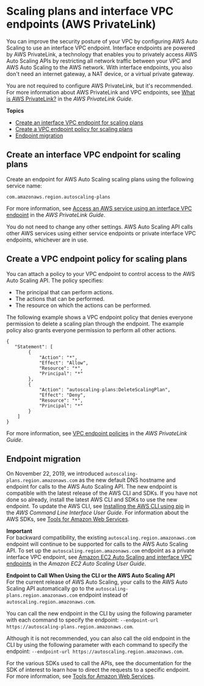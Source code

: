 # Scaling plans and interface VPC endpoints \(AWS PrivateLink\)<a name="scaling-plan-vpc-endpoints"></a>

You can improve the security posture of your VPC by configuring AWS Auto Scaling to use an interface VPC endpoint\. Interface endpoints are powered by AWS PrivateLink, a technology that enables you to privately access AWS Auto Scaling APIs by restricting all network traffic between your VPC and AWS Auto Scaling to the AWS network\. With interface endpoints, you also don't need an internet gateway, a NAT device, or a virtual private gateway\.

You are not required to configure AWS PrivateLink, but it's recommended\. For more information about AWS PrivateLink and VPC endpoints, see [What is AWS PrivateLink?](https://docs.aws.amazon.com/vpc/latest/userguide/vpce-interface.html) in the *AWS PrivateLink Guide*\.

**Topics**
+ [Create an interface VPC endpoint for scaling plans](#create-vpce-scaling-plans)
+ [Create a VPC endpoint policy for scaling plans](#create-vpce-policy-scaling-plans)
+ [Endpoint migration](#upgrading-cli-sdk-aws-as-api)

## Create an interface VPC endpoint for scaling plans<a name="create-vpce-scaling-plans"></a>

Create an endpoint for AWS Auto Scaling scaling plans using the following service name:

```
com.amazonaws.region.autoscaling-plans
```

For more information, see [Access an AWS service using an interface VPC endpoint](https://docs.aws.amazon.com/vpc/latest/privatelink/create-interface-endpoint.html) in the *AWS PrivateLink Guide*\.

You do not need to change any other settings\. AWS Auto Scaling API calls other AWS services using either service endpoints or private interface VPC endpoints, whichever are in use\. 

## Create a VPC endpoint policy for scaling plans<a name="create-vpce-policy-scaling-plans"></a>

You can attach a policy to your VPC endpoint to control access to the AWS Auto Scaling API\. The policy specifies:
+ The principal that can perform actions\.
+ The actions that can be performed\.
+ The resource on which the actions can be performed\.

The following example shows a VPC endpoint policy that denies everyone permission to delete a scaling plan through the endpoint\. The example policy also grants everyone permission to perform all other actions\.

```
{
   "Statement": [
        {
            "Action": "*",
            "Effect": "Allow",
            "Resource": "*",
            "Principal": "*"
        },
        {
            "Action": "autoscaling-plans:DeleteScalingPlan",
            "Effect": "Deny",
            "Resource": "*",
            "Principal": "*"
        }
    ]
}
```

For more information, see [VPC endpoint policies](https://docs.aws.amazon.com/vpc/latest/userguide/vpc-endpoints-access.html#vpc-endpoint-policies) in the *AWS PrivateLink Guide*\.

## Endpoint migration<a name="upgrading-cli-sdk-aws-as-api"></a>

On November 22, 2019, we introduced `autoscaling-plans.region.amazonaws.com` as the new default DNS hostname and endpoint for calls to the AWS Auto Scaling API\. The new endpoint is compatible with the latest release of the AWS CLI and SDKs\. If you have not done so already, install the latest AWS CLI and SDKs to use the new endpoint\. To update the AWS CLI, see [Installing the AWS CLI using pip](https://docs.aws.amazon.com/cli/latest/userguide/cli-chap-install.html#install-tool-pip) in the *AWS Command Line Interface User Guide*\. For information about the AWS SDKs, see [Tools for Amazon Web Services](https://aws.amazon.com/tools)\.

**Important**  
For backward compatibility, the existing `autoscaling.region.amazonaws.com` endpoint will continue to be supported for calls to the AWS Auto Scaling API\. To set up the `autoscaling.region.amazonaws.com` endpoint as a private interface VPC endpoint, see [Amazon EC2 Auto Scaling and interface VPC endpoints](https://docs.aws.amazon.com/autoscaling/ec2/userguide/ec2-auto-scaling-vpc-endpoints) in the *Amazon EC2 Auto Scaling User Guide*\.

**Endpoint to Call When Using the CLI or the AWS Auto Scaling API**  
For the current release of AWS Auto Scaling, your calls to the AWS Auto Scaling API automatically go to the `autoscaling-plans.region.amazonaws.com` endpoint instead of `autoscaling.region.amazonaws.com`\.

You can call the new endpoint in the CLI by using the following parameter with each command to specify the endpoint: `--endpoint-url https://autoscaling-plans.region.amazonaws.com`\. 

Although it is not recommended, you can also call the old endpoint in the CLI by using the following parameter with each command to specify the endpoint: `--endpoint-url https://autoscaling.region.amazonaws.com`\. 

For the various SDKs used to call the APIs, see the documentation for the SDK of interest to learn how to direct the requests to a specific endpoint\. For more information, see [Tools for Amazon Web Services](https://aws.amazon.com/tools)\.